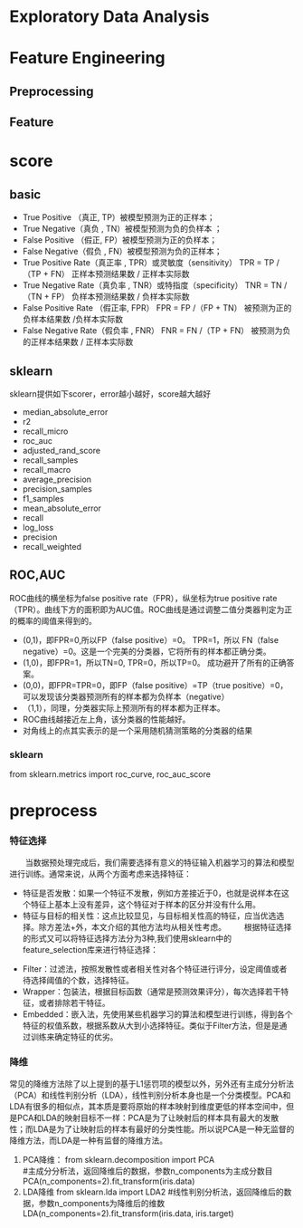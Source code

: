 # Exploratory Data Analysis

# Feature Engineering
## Preprocessing

## Feature

# score
## basic
* True Positive （真正, TP）被模型预测为正的正样本；
* True Negative（真负 , TN）被模型预测为负的负样本 ；
* False Positive （假正, FP）被模型预测为正的负样本；
* False Negative（假负 , FN）被模型预测为负的正样本；
* True Positive Rate（真正率 , TPR）或灵敏度（sensitivity） 
   TPR = TP /（TP + FN） 
   正样本预测结果数 / 正样本实际数
* True Negative Rate（真负率 , TNR）或特指度（specificity） 
   TNR = TN /（TN + FP） 
   负样本预测结果数 / 负样本实际数 
* False Positive Rate （假正率, FPR） 
   FPR = FP /（FP + TN） 
   被预测为正的负样本结果数 /负样本实际数 
* False Negative Rate（假负率 , FNR） 
   FNR = FN /（TP + FN） 
   被预测为负的正样本结果数 / 正样本实际数

## sklearn
sklearn提供如下scorer，error越小越好，score越大越好
* median_absolute_error
* r2
* recall_micro
* roc_auc
* adjusted_rand_score
* recall_samples
* recall_macro
* average_precision
* precision_samples
* f1_samples
* mean_absolute_error
* recall
* log_loss
* precision
* recall_weighted

## ROC,AUC
ROC曲线的横坐标为false positive rate（FPR），纵坐标为true positive rate（TPR）。曲线下方的面积即为AUC值。ROC曲线是通过调整二值分类器判定为正的概率的阈值来得到的。

* (0,1)，即FPR=0,所以FP（false positive）=0。 TPR=1，所以 FN（false negative）=0。这是一个完美的分类器，它将所有的样本都正确分类。
* (1,0)，即FPR=1，所以TN=0, TPR=0，所以TP=0。 成功避开了所有的正确答案。
* (0,0)，即FPR=TPR=0，即FP（false positive）=TP（true positive）=0，可以发现该分类器预测所有的样本都为负样本（negative）
* （1,1），同理，分类器实际上预测所有的样本都为正样本。
*  ROC曲线越接近左上角，该分类器的性能越好。
*  对角线上的点其实表示的是一个采用随机猜测策略的分类器的结果

### sklearn
from sklearn.metrics import roc_curve, roc_auc_score

# preprocess
### 特征选择
　　当数据预处理完成后，我们需要选择有意义的特征输入机器学习的算法和模型进行训练。通常来说，从两个方面考虑来选择特征：

+ 特征是否发散：如果一个特征不发散，例如方差接近于0，也就是说样本在这个特征上基本上没有差异，这个特征对于样本的区分并没有什么用。
+  特征与目标的相关性：这点比较显见，与目标相关性高的特征，应当优选选择。除方差法+外，本文介绍的其他方法均从相关性考虑。
　　根据特征选择的形式又可以将特征选择方法分为3种,我们使用sklearn中的feature_selection库来进行特征选择：

* Filter：过滤法，按照发散性或者相关性对各个特征进行评分，设定阈值或者待选择阈值的个数，选择特征。
* Wrapper：包装法，根据目标函数（通常是预测效果评分），每次选择若干特征，或者排除若干特征。
* Embedded：嵌入法，先使用某些机器学习的算法和模型进行训练，得到各个特征的权值系数，根据系数从大到小选择特征。类似于Filter方法，但是是通过训练来确定特征的优劣。

### 降维
常见的降维方法除了以上提到的基于L1惩罚项的模型以外，另外还有主成分分析法（PCA）和线性判别分析（LDA），线性判别分析本身也是一个分类模型。PCA和LDA有很多的相似点，其本质是要将原始的样本映射到维度更低的样本空间中，但是PCA和LDA的映射目标不一样：PCA是为了让映射后的样本具有最大的发散性；而LDA是为了让映射后的样本有最好的分类性能。所以说PCA是一种无监督的降维方法，而LDA是一种有监督的降维方法。

1. PCA降维：
from sklearn.decomposition import PCA  
#主成分分析法，返回降维后的数据，参数n_components为主成分数目
PCA(n_components=2).fit_transform(iris.data)
2. LDA降维
from sklearn.lda import LDA2 
#线性判别分析法，返回降维后的数据，参数n_components为降维后的维数
LDA(n_components=2).fit_transform(iris.data, iris.target)